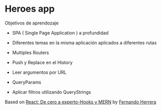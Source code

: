 # Heroes app

Objetivos de aprendozaje


- SPA ( Single Page Application ) a profundidad

- Diferentes temas en la misma aplicación aplicados a diferentes rutas

- Multiples Routers

- Push y Replace en el History

- Leer argumentos por URL

- QueryParams

- Aplicar filtros utilizando QueryStrings


Based on [React: De cero a experto-Hooks y MERN](https://www.udemy.com/course/react-cero-experto/) by [Fernando Herrera](https://twitter.com/fernando_her85)
